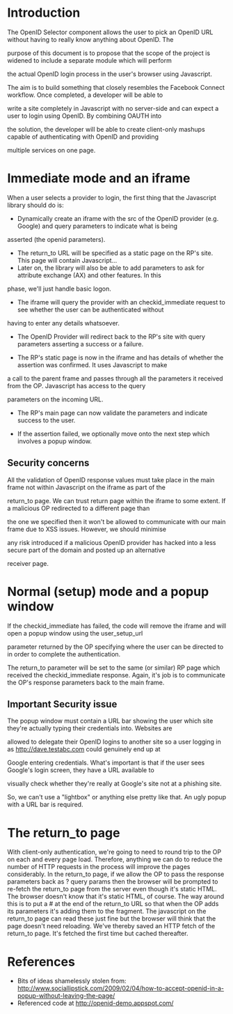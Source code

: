 # Introduction #

The OpenID Selector component allows the user to pick an OpenID URL without having to really know anything about OpenID. The

purpose of this document is to propose that the scope of the project is widened to include a separate module which will perform

the actual OpenID login process in the user's browser using Javascript.

The aim is to build something that closely resembles the Facebook Connect workflow. Once completed, a developer will be able to

write a site completely in Javascript with no server-side and can expect a user to login using OpenID. By combining OAUTH into

the solution, the developer will be able to create client-only mashups capable of authenticating with OpenID and providing

multiple services on one page.

# Immediate mode and an iframe #

When a user selects a provider to login, the first thing that the Javascript library should do is:
  * Dynamically create an iframe with the src of the OpenID provider (e.g. Google) and query parameters to indicate what is being

asserted (the openid parameters).
  * The return\_to URL will be specified as a static page on the RP's site. This page will contain Javascript...
  * Later on, the library will also be able to add parameters to ask for attribute exchange (AX) and other features. In this

phase, we'll just handle basic logon.

  * The iframe will query the provider with an checkid\_immediate request to see whether the user can be authenticated without

having to enter any details whatsoever.
  * The OpenID Provider will redirect back to the RP's site with query parameters asserting a success or a failure.

  * The RP's static page is now in the iframe and has details of whether the assertion was confirmed. It uses Javascript to make

a call to the parent frame and passes through all the parameters it received from the OP. Javascript has access to the query

parameters on the incoming URL.

  * The RP's main page can now validate the parameters and indicate success to the user.

  * If the assertion failed, we optionally move onto the next step which involves a popup window.

## Security concerns ##

All the validation of OpenID response values must take place in the main frame not within Javascript on the iframe as part of the

return\_to page. We can trust return page within the iframe to some extent. If a malicious OP redirected to a different page than

the one we specified then it won't be allowed to communicate with our main frame due to XSS issues. However, we should minimise

any risk introduced if a malicious OpenID provider has hacked into a less secure part of the domain and posted up an alternative

receiver page.

# Normal (setup) mode and a popup window #

If the checkid\_immediate has failed, the code will remove the iframe and will open a popup window using the user\_setup\_url

parameter returned by the OP specifying where the user can be directed to in order to complete the authentication.

The return\_to parameter will be set to the same (or similar) RP page which received the checkid\_immediate response. Again, it's job is to communicate the OP's response parameters back to the main frame.

## Important Security issue ##

The popup window must contain a URL bar showing the user which site they're actually typing their credentials into. Websites are

allowed to delegate their OpenID logins to another site so a user logging in as http://dave.testabc.com could genuinely end up at

Google entering credentials. What's important is that if the user sees Google's login screen, they have a URL available to

visually check whether they're really at Google's site not at a phishing site.

So, we can't use a "lightbox" or anything else pretty like that. An ugly popup with a URL bar is required.

# The return\_to page #

With client-only authentication, we're going to need to round trip to the OP on each and every page load. Therefore, anything we can do to reduce the number of HTTP requests in the process will improve the pages considerably. In the return\_to page, if we allow the OP to pass the response parameters back as ? query params then the browser will be prompted to re-fetch the return\_to page from the server even though it's static HTML. The browser doesn't know that it's static HTML, of course. The way around this is to put a # at the end of the return\_to URL so that when the OP adds its parameters it's adding them to the fragment. The javascript on the return\_to page can read these just fine but the browser will think that the page doesn't need reloading. We've thereby saved an HTTP fetch of the return\_to page. It's fetched the first time but cached thereafter.

# References #

  * Bits of ideas shamelessly stolen from:
http://www.sociallipstick.com/2009/02/04/how-to-accept-openid-in-a-popup-without-leaving-the-page/
  * Referenced code at http://openid-demo.appspot.com/